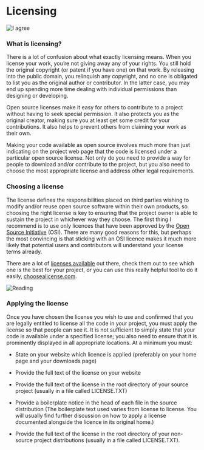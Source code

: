 # Licensing

![I agree](http://i.imgur.com/jf133hu.jpg "I agree")

### What is licensing?

There is a lot of confusion about what exactly licensing means. When you license your work, you’re not giving away any of your rights. You still hold the original copyright (or patent if you have one) on that work. By releasing into the public domain, you relinquish any copyright, and no one is obligated to list you as the original author or contributor. In the latter case, you may end up spending more time dealing with individual permissions than designing or developing.

Open source licenses make it easy for others to contribute to a project without having to seek special permission. It also protects you as the original creator, making sure you at least get some credit for your contributions. It also helps to prevent others from claiming your work as their own.

Making your code available as open source involves much more than just indicating on the project web page that the code is licensed under a particular open source license. Not only do you need to provide a way for people to download and/or contribute to the project, but you also need to choose the most appropriate license and address other legal requirements.

### Choosing a license

The license defines the responsibilities placed on third parties wishing to modify and/or reuse open source software within their own products, so choosing the right license is key to ensuring that the project owner is able to sustain the project in whichever way they choose. The first thing I recommend is to use only licences that have been approved by the [Open Source Initiative](http://opensource.org/) (OSI). There are many good reasons for this, but perhaps the most convincing is that sticking with an OSI licence makes it much more likely that potential users and contributors will understand your license terms already.

There are a lot of [licenses available](http://opensource.org/licenses/alphabetical) out there, check them out to see which one is the best for your project, or you can use this really helpful tool to do it easily, [choosealicense.com](http://choosealicense.com).

![Reading](http://i.imgur.com/mNZzURP.jpg?1 "WTF")

### Applying the license

Once you have chosen the license you wish to use and confirmed that you are legally entitled to license all the code in your project, you must apply the license so that people can see it. It is not sufficient to simply state that your code is available under a specified license; you also need to ensure that it is prominently displayed in all appropriate locations. At a minimum you must:

* State on your website which licence is applied (preferably on your home page and your downloads page)


* Provide the full text of the license on your website


* Provide the full text of the license in the root directory of your source project (usually in a file called LICENSE.TXT)


* Provide a boilerplate notice in the head of each file in the source distribution (The boilerplate text used varies from license to license. You will usually find further discussion on how to apply a license documented alongside the licence in its original home.)


* Provide the full text of the license in the root directory of your non-source project distributions (usually in a file called LICENSE.TXT).

